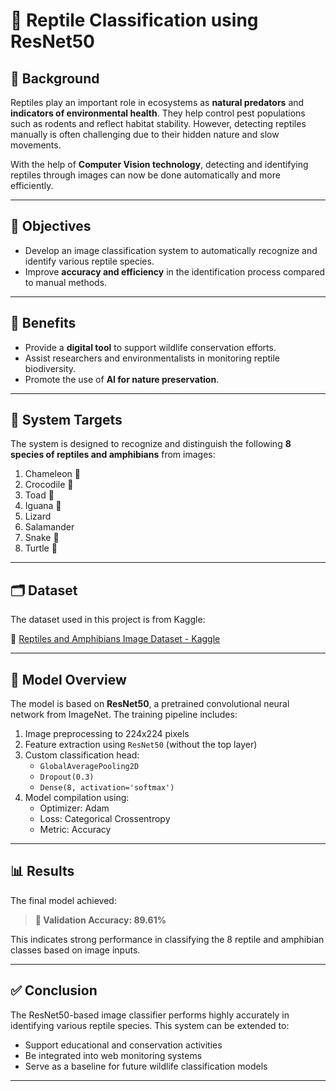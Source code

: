 # 🐍 Reptile Classification using ResNet50

## 📌 Background

Reptiles play an important role in ecosystems as **natural predators** and **indicators of environmental health**. They help control pest populations such as rodents and reflect habitat stability. However, detecting reptiles manually is often challenging due to their hidden nature and slow movements.

With the help of **Computer Vision technology**, detecting and identifying reptiles through images can now be done automatically and more efficiently.

---

## 🎯 Objectives

- Develop an image classification system to automatically recognize and identify various reptile species.
- Improve **accuracy and efficiency** in the identification process compared to manual methods.

---

## 🌟 Benefits

- Provide a **digital tool** to support wildlife conservation efforts.
- Assist researchers and environmentalists in monitoring reptile biodiversity.
- Promote the use of **AI for nature preservation**.

---

## 🐾 System Targets

The system is designed to recognize and distinguish the following **8 species of reptiles and amphibians** from images:

1. Chameleon 🦎
2. Crocodile 🐊
3. Toad 🐸
4. Iguana 🦎
5. Lizard
6. Salamander
7. Snake 🐍
8. Turtle 🐢

---

## 🗂️ Dataset

The dataset used in this project is from Kaggle:

🔗 [Reptiles and Amphibians Image Dataset - Kaggle](https://www.kaggle.com/datasets/vencerlanz09/reptiles-and-amphibians-image-dataset)

---

## 🧠 Model Overview

The model is based on **ResNet50**, a pretrained convolutional neural network from ImageNet. The training pipeline includes:

1. Image preprocessing to 224x224 pixels
2. Feature extraction using `ResNet50` (without the top layer)
3. Custom classification head:
   - `GlobalAveragePooling2D`
   - `Dropout(0.3)`
   - `Dense(8, activation='softmax')`
4. Model compilation using:
   - Optimizer: Adam
   - Loss: Categorical Crossentropy
   - Metric: Accuracy

---

## 📊 Results

The final model achieved:

> **🎯 Validation Accuracy: 89.61%**

This indicates strong performance in classifying the 8 reptile and amphibian classes based on image inputs.

---

## ✅ Conclusion

The ResNet50-based image classifier performs highly accurately in identifying various reptile species. This system can be extended to:

- Support educational and conservation activities
- Be integrated into web monitoring systems
- Serve as a baseline for future wildlife classification models

---
